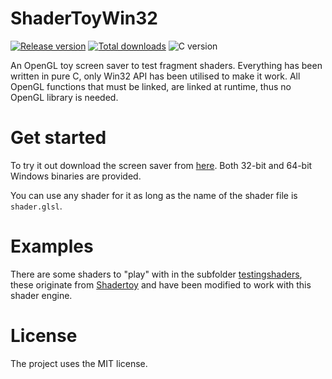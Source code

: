 # ShaderToyWin32

[![Release version](https://img.shields.io/github/v/release/makuke1234/ShaderToyWin32?display_name=release&include_prereleases)](https://github.com/makuke1234/ShaderToyWin32/releases/latest)
[![Total downloads](https://img.shields.io/github/downloads/makuke1234/ShaderToyWin32/total)](https://github.com/makuke1234/ShaderToyWin32/releases)
![C version](https://img.shields.io/badge/version-C99-blue.svg)

An OpenGL toy screen saver to test fragment shaders. Everything has been written in pure C, only Win32 API has been utilised to make it work. All OpenGL functions that must be linked, are linked at runtime, thus no OpenGL library is needed.


# Get started

To try it out download the screen saver from [here](https://github.com/makuke1234/ShaderToyWin32/releases). Both 32-bit and 64-bit Windows binaries are provided.

You can use any shader for it as long as the name of the shader file is `shader.glsl`.


# Examples

There are some shaders to "play" with in the subfolder [testingshaders](https://github.com/makuke1234/ShaderToyWin32/tree/main/testingshaders), these originate from [Shadertoy](https://www.shadertoy.com/) and have been modified to work with this shader engine.


# License

The project uses the MIT license.
